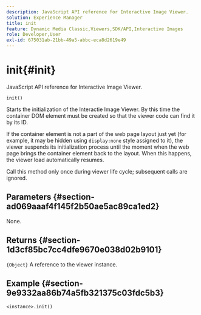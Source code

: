 ```yaml
---
description: JavaScript API reference for Interactive Image Viewer.
solution: Experience Manager
title: init
feature: Dynamic Media Classic,Viewers,SDK/API,Interactive Images
role: Developer,User
exl-id: 675031ab-21bb-49a5-abbc-eca8d2619e49
---
```

# init{#init}

JavaScript API reference for Interactive Image Viewer.

 `init()`

Starts the initialization of the Interactie Image Viewer. By this time the container DOM element must be created so that the viewer code can find it by its ID.

If the container element is not a part of the web page layout just yet (for example, it may be hidden using `display:none` style assigned to it), the viewer suspends its initialization process until the moment when the web page brings the container element back to the layout. When this happens, the viewer load automatically resumes.

Call this method only once during viewer life cycle; subsequent calls are ignored.

## Parameters {#section-ad069aaaf4f145f2b50ae5ac89ca1ed2}

None.

## Returns {#section-1d3cf85bc7cc4dfe9670e038d02b9101}

`{Object}` A reference to the viewer instance.

## Example {#section-9e9332aa86b74a5fb321375c03fdc5b3}

```
<instance>.init()
```
